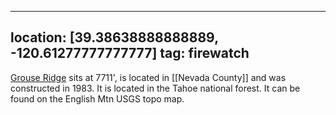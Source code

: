 
---
location: [39.38638888888889, -120.61277777777777]
tag: firewatch
---

[Grouse Ridge](http://www.peakbagging.com/CALookoutPhotos/GrouseRidge.html) sits at 7711', is located in [[Nevada County]] and was constructed in 1983. It is located in the Tahoe national forest. It can be found on the English Mtn USGS topo map.
